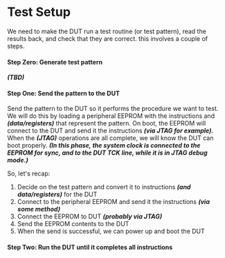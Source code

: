 # Test Setup
We need to make the DUT run a test routine (or test pattern), read the results back, and check that they are correct. this involves a couple of steps.
#### Step Zero: Generate test pattern
***(TBD)***
#### Step One: Send the pattern to the DUT

Send the pattern to the DUT so it performs the procedure we want to test. We will do this by loading a peripheral EEPROM with the instructions and ***(data/registers)*** that represent the pattern. On boot, the EEPROM will connect to the DUT and send it the instructions ***(via JTAG for example).*** When the ***(JTAG)*** operations are all complete, we will know the DUT can boot properly.
***(In this phase, the system clock is connected to the EEPROM for sync, and to the DUT TCK line, while it is in JTAG debug mode.)***

So, let's recap:
1. Decide on the test pattern and convert it to instructions ***(and data/registers)*** for the DUT
2. Connect to the peripheral EEPROM and send it the instructions ***(via some method)***
3. Connect the EEPROM to DUT ***(probably via JTAG)***
4. Send the EEPROM contents to the DUT
5. When the send is successful, we can power up and boot the DUT

#### Step Two: Run the DUT until it completes all instructions
